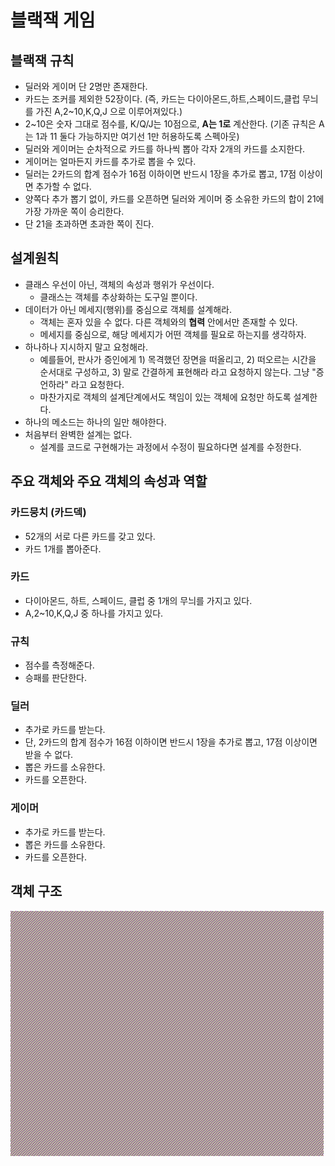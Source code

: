 # 블랙잭 게임 
## 블랙잭 규칙
* 딜러와 게이머 단 2명만 존재한다.
* 카드는 조커를 제외한 52장이다. (즉, 카드는 다이아몬드,하트,스페이드,클럽 무늬를 가진 A,2~10,K,Q,J 으로 이루어져있다.)
* 2~10은 숫자 그대로 점수를, K/Q/J는 10점으로, **A는 1로** 계산한다. (기존 규칙은 A는 1과 11 둘다 가능하지만 여기선 1만 허용하도록 스펙아웃)
* 딜러와 게이머는 순차적으로 카드를 하나씩 뽑아 각자 2개의 카드를 소지한다.
* 게이머는 얼마든지 카드를 추가로 뽑을 수 있다.
* 딜러는 2카드의 합계 점수가 16점 이하이면 반드시 1장을 추가로 뽑고, 17점 이상이면 추가할 수 없다.
* 양쪽다 추가 뽑기 없이, 카드를 오픈하면 딜러와 게이머 중 소유한 카드의 합이 21에 가장 가까운 쪽이 승리한다.
* 단 21을 초과하면 초과한 쪽이 진다.

## 설계원칙 
* 클래스 우선이 아닌, 객체의 속성과 행위가 우선이다.
	* 클래스는 객체를 추상화하는 도구일 뿐이다.
* 데이터가 아닌 메세지(행위)를 중심으로 객체를 설계해라.
	* 객체는 혼자 있을 수 없다. 다른 객체와의 **협력** 안에서만 존재할 수 있다.
	* 메세지를 중심으로, 해당 메세지가 어떤 객체를 필요로 하는지를 생각하자.
* 하나하나 지시하지 말고 요청해라.
	* 예를들어, 판사가 증인에게 1) 목격했던 장면을 떠올리고, 2) 떠오르는 시간을 순서대로 구성하고, 3) 말로 간결하게 표현해라 라고 요청하지 않는다. 그냥 "증언하라" 라고 요청한다.
	* 마찬가지로 객체의 설계단계에서도 책임이 있는 객체에 요청만 하도록 설계한다.
* 하나의 메소드는 하나의 일만 해야한다.
* 처음부터 완벽한 설계는 없다.
	* 설계를 코드로 구현해가는 과정에서 수정이 필요하다면 설계를 수정한다.

## 주요 객체와 주요 객체의 속성과 역할
### 카드뭉치 (카드덱)
* 52개의 서로 다른 카드를 갖고 있다.
* 카드 1개를 뽑아준다.
### 카드
* 다이아몬드, 하트, 스페이드, 클럽 중 1개의 무늬를 가지고 있다.
* A,2~10,K,Q,J 중 하나를 가지고 있다.
### 규칙
* 점수를 측정해준다.
* 승패를 판단한다.
### 딜러
* 추가로 카드를 받는다.
* 단, 2카드의 합계 점수가 16점 이하이면 반드시 1장을 추가로 뽑고, 17점 이상이면 받을 수 없다.
* 뽑은 카드를 소유한다.
* 카드를 오픈한다.
### 게이머
* 추가로 카드를 받는다.
* 뽑은 카드를 소유한다.
* 카드를 오픈한다.

## 객체 구조 
![Object-Diagram](./object-diagram.png)